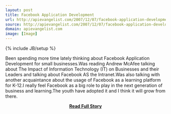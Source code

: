 ```yaml
---
layout: post
title: Facebook Application Development
url: http://apievangelist.com/2007/12/07/facebook-application-development/
source: http://apievangelist.com/2007/12/07/facebook-application-development/
domain: apievangelist.com
image: [Image]
---
```

{% include JB/setup %}<p>Been spending more time lately thinking about Facebook Application Development for small businesses.Was reading Andrew McAfee talking about The Impact of Information Technology (IT) on Businesses and their Leaders and talking about Facebook AS the Intranet.Was also talking with another acquaintance about the usage of Facebook as a learning platform for K-12.I really feel Facebook as a big role to play in the next generation of business and learning.The youth have adopted it and I think it will grow from there.</p>
<center><p><a href="http://apievangelist.com/2007/12/07/facebook-application-development/" style='padding:25px; font-sze:18px; font-weight: bold;'>Read Full Story</a></p></center>
